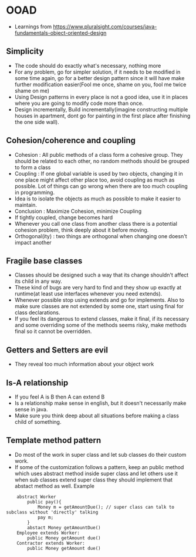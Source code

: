 # OOAD
- Learnings from https://www.pluralsight.com/courses/java-fundamentals-object-oriented-design

## Simplicity
- The code should do exactly what's necessary, nothing more
- For any problem, go for simpler solution, if it needs to be modified in some time again, go for a better design pattern since it will have make further modification easier(Fool me once, shame on you, fool me twice shame on me)
- Using Design patterns in every place is not a good idea, use it in places where you are going to modify code more than once.    
- Design incrementally, Build incrementally(imagine constructing multiple houses in apartment, dont go for painting in the first place after finishing the one side wall).

## Cohesion/coherence and coupling
- Cohesion : All public methods of a class form a cohesive group. They should be related to each other, no random methods should be grouped to form a class
- Coupling : If one global variable is used by two objects, changing it in one place might affect other place too, avoid coupling as much as possible. Lot of things can go wrong when there are too much coupling in programming.
- Idea is to isolate the objects as much as possible to make it easier to maintain.
- Conclusion : Maximize Cohesion, minimize Coupling
- If tightly coupled, change becomes hard
- Whenever you call one class from another class there is a potential cohesion problem, think deeply about it before moving.
- Orthogonal(ity) : two things are orthogonal when changing one doesn't impact another

## Fragile base classes
- Classes should be designed such a way that its change shouldn't affect its child in any way.
- These kind of bugs are very hard to find and they show up exactly at runtime(at least use interfaces whenever you need extends).
- Whenever possible stop using extends and go for implements. Also to make sure classes are not extended by some one, start using final for class declarations.
- If you feel its dangerous to extend classes, make it final, if its necessary and some overriding some of the methods seems risky, make methods final so it cannot be overridden.

## Getters and Setters are evil
- They reveal too much information about your object work

## Is-A relationship
- If you feel A is B then A can extend B
- Is a relationship make sense in english, but it doesn't necessarily make sense in java.
- Make sure you think deep about all situations before making a class child of something.

## Template method pattern
- Do most of the work in super class and let sub classes do their custom work.
- If some of the customization follows a pattern, keep an public method which uses abstract method inside super class and let others use it
when sub classes extend super class they should implement that abstact method as well.
   Example
```
    abstract Worker
        public pay(){
            Money m = getAmountDue(); // super class can talk to subclass without 'directly' talking
            pay m;
        }
        abstact Money getAmountDue()
    Employee extends Worker:
        public Money getAmount due()
    Contractor extends Worker:
        public Money getAmount due()
```
